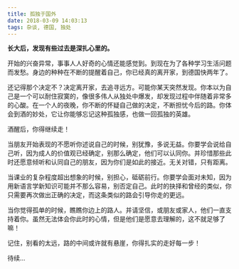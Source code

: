 ```yaml
---
title: 孤独于国外
date: 2018-03-09 14:03:13
tags: 杂谈, 德国, 独处
---
```


**长大后，发现有些过去是深扎心里的。**

开始的兴奋异常，事事人人好奇的心情还能感觉到。到现在为了各种学习生活问题而发愁。身边的种种在不断的提醒着自己，你已经真的离开家，到德国快两年了。

还记得那个决定不？决定离开家，去追寻远方。可能你某天突然发现。你本以为自己是一个可以耐住寂寞的，像很多伟人从独处中爆发，却发现过程中伴随着非常多的心酸。在一个人的夜晚，你不断的怀疑自己做的决定，不断担忧今后的路。你体会到酒的妙处，它让你能够忘记这种孤独感，也做一回孤独的英雄。

酒醒后，你得继续走！

当朋友开始表现的不愿听你述说自己的时候，别犹豫，多说无益。你要学会说给自己听，因为成人的价值观已经确定，别那么确定，他们可以认同你。并珍惜那些此时还愿意倾听和认同自己的朋友，因为你们是如此的接近。无关对错，只有距离。

当课业的复杂程度超出想象的时候，别担心，砥砺前行。你要学会面对未知，因为用新语言学新知识可能并不那么容易，别否定自己。此时的抉择和曾经的类似，你只需要再次做出正确的决定，而这条类似的路会引导你走的更远。

当你觉得孤单的时候，瞧瞧你边上的路人。并请坚信，或朋友或家人，他们一直支持着你。虽然无法体会你此时的心情，但是他们是愿意去理解的，这不就足够了嘛！

记住，别看的太远，路的中间或许就有悬崖，你得扎实的走好每一步！

待续...
